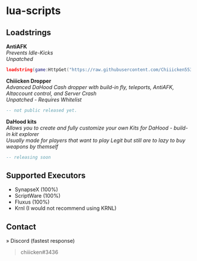 # lua-scripts

## Loadstrings

**AntiAFK** <br />
*Prevents Idle-Kicks* <br />
*Unpatched* <br />
```lua
loadstring(game:HttpGet("https://raw.githubusercontent.com/Chiiicken5538/lua-scripts/main/antiafk.lua"))()
```

**Chiiicken Dropper** <br />
*Advanced DaHood Cash dropper with build-in fly, teleports, AntiAFK, Altaccount control, and Server Crash* <br />
*Unpatched - Requires Whitelist* <br />
```lua
-- not public released yet.
```

**DaHood kits** <br />
*Allows you to create and fully customize your own Kits for DaHood - build-in kit explorer* <br />
*Usually made for players that want to play Legit but still are to lazy to buy weapons by themself* <br />
```lua
-- releasing soon
```



## Supported Executors
- SynapseX (100%)
- ScriptWare (100%)
- Fluxus (100%)
- Krnl (I would not recommend using KRNL)

## Contact 
» Discord (fastest response) <br />
> chiiicken#3436 <br />
